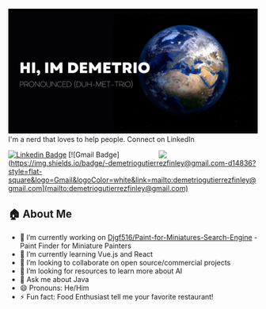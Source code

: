 <!--### Hi there 👋-->

![Header image](https://raw.githubusercontent.com/Djgf516/Djgf516/main/Assets/GitHub_Header.jpg)
I'm a nerd that loves to help people. Connect on LinkedIn

<img align='right' src='https://media.giphy.com/media/eZsKqkZUEM5vG/giphy.gif' width='200"'>

[![Linkedin Badge](https://img.shields.io/badge/-DemetrioGutierrezFinley-blue?style=flat-square&logo=Linkedin&logoColor=white)](https://www.linkedin.com/in/demetriogf1)
[![Gmail Badge](https://img.shields.io/badge/-demetriogutierrezfinley@gmail.com-d14836?style=flat-square&logo=Gmail&logoColor=white&link=mailto:demetriogutierrezfinley@gmail.com](mailto:demetriogutierrezfinley@gmail.com)

## 🏠 About Me
- 🔭 I’m currently working on [Djgf516/Paint-for-Miniatures-Search-Engine](https://github.com/Djgf516/Paint-for-Miniatures-Search-Engine) - Paint Finder for Miniature Painters
- 🌱 I’m currently learning Vue.js and React
- 👯 I’m looking to collaborate on open source/commercial projects
- 🤔 I’m looking for resources to learn more about AI
- 💬 Ask me about Java
- 😄 Pronouns: He/Him
- ⚡ Fun fact: Food Enthusiast tell me your favorite restaurant! 
<!--
**Djgf516/Djgf516** is a ✨ _special_ ✨ repository because its `README.md` (this file) appears on your GitHub profile.

Here are some ideas to get you started:

- 🔭 I’m currently working on ...
- 🌱 I’m currently learning ...
- 👯 I’m looking to collaborate on ...
- 🤔 I’m looking for help with ...
- 💬 Ask me about ...
- 📫 How to reach me: ...
- 😄 Pronouns: ...
- ⚡ Fun fact: ...
-->
